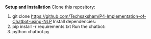 **Setup and Installation**
Clone this repository:
1. git clone https://github.com/Techsaksham/P4-Implementation-of-Chatbot-using-NLP
Install dependencies:
2. pip install -r requirements.txt
Run the chatbot:
3. python chatbot.py
